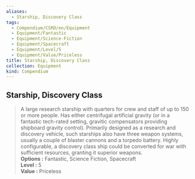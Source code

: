 ```yaml
---
aliases:
  - Starship, Discovery Class
tags:
  - Compendium/CSRD/en/Equipment
  - Equipment/Fantastic
  - Equipment/Science-Fiction
  - Equipment/Spacecraft
  - Equipment/Level/5
  - Equipment/Value/Priceless
title: Starship, Discovery Class
collection: Equipment
kind: Compendium
---
```

## Starship, Discovery Class  
  
>A large research starship with quarters for crew and staff of up to 150 or more people. Has either centrifugal artificial gravity (or in a fantastic tech-rated setting, gravitic compensators providing shipboard gravity control). Primarily designed as a research and discovery vehicle, such starships also have three weapon systems, usually a couple of blaster cannons and a torpedo battery. Highly configurable, a discovery class ship could be converted for war with sufficient resources, granting it superior weapons.  
> **Options :** Fantastic, Science Fiction, Spacecraft  
> **Level :** 5  
> **Value :** Priceless